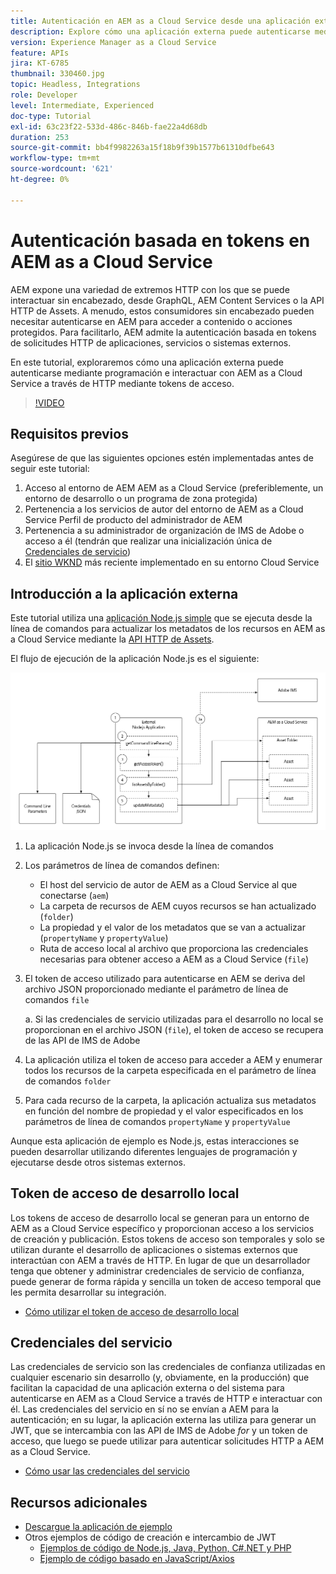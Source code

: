 ```yaml
---
title: Autenticación en AEM as a Cloud Service desde una aplicación externa
description: Explore cómo una aplicación externa puede autenticarse mediante programación e interactuar con AEM as a Cloud Service a través de HTTP mediante tokens de acceso de desarrollo local y credenciales de servicio.
version: Experience Manager as a Cloud Service
feature: APIs
jira: KT-6785
thumbnail: 330460.jpg
topic: Headless, Integrations
role: Developer
level: Intermediate, Experienced
doc-type: Tutorial
exl-id: 63c23f22-533d-486c-846b-fae22a4d68db
duration: 253
source-git-commit: bb4f9982263a15f18b9f39b1577b61310dfbe643
workflow-type: tm+mt
source-wordcount: '621'
ht-degree: 0%

---
```


# Autenticación basada en tokens en AEM as a Cloud Service

AEM expone una variedad de extremos HTTP con los que se puede interactuar sin encabezado, desde GraphQL, AEM Content Services o la API HTTP de Assets. A menudo, estos consumidores sin encabezado pueden necesitar autenticarse en AEM para acceder a contenido o acciones protegidos. Para facilitarlo, AEM admite la autenticación basada en tokens de solicitudes HTTP de aplicaciones, servicios o sistemas externos.

En este tutorial, exploraremos cómo una aplicación externa puede autenticarse mediante programación e interactuar con AEM as a Cloud Service a través de HTTP mediante tokens de acceso.

>[!VIDEO](https://video.tv.adobe.com/v/330460?quality=12&learn=on)

## Requisitos previos

Asegúrese de que las siguientes opciones estén implementadas antes de seguir este tutorial:

1. Acceso al entorno de AEM AEM as a Cloud Service (preferiblemente, un entorno de desarrollo o un programa de zona protegida)
1. Pertenencia a los servicios de autor del entorno de AEM as a Cloud Service Perfil de producto del administrador de AEM
1. Pertenencia a su administrador de organización de IMS de Adobe o acceso a él (tendrán que realizar una inicialización única de [Credenciales de servicio](./service-credentials.md))
1. El [sitio WKND](https://github.com/adobe/aem-guides-wknd) más reciente implementado en su entorno Cloud Service

## Introducción a la aplicación externa

Este tutorial utiliza una [aplicación Node.js simple](./assets/aem-guides_token-authentication-external-application.zip) que se ejecuta desde la línea de comandos para actualizar los metadatos de los recursos en AEM as a Cloud Service mediante la [API HTTP de Assets](https://experienceleague.adobe.com/docs/experience-manager-cloud-service/assets/admin/mac-api-assets.html).

El flujo de ejecución de la aplicación Node.js es el siguiente:

![Aplicación externa](./assets/overview/external-application.png)

1. La aplicación Node.js se invoca desde la línea de comandos
1. Los parámetros de línea de comandos definen:
   + El host del servicio de autor de AEM as a Cloud Service al que conectarse (`aem`)
   + La carpeta de recursos de AEM cuyos recursos se han actualizado (`folder`)
   + La propiedad y el valor de los metadatos que se van a actualizar (`propertyName` y `propertyValue`)
   + Ruta de acceso local al archivo que proporciona las credenciales necesarias para obtener acceso a AEM as a Cloud Service (`file`)
1. El token de acceso utilizado para autenticarse en AEM se deriva del archivo JSON proporcionado mediante el parámetro de línea de comandos `file`

   a. Si las credenciales de servicio utilizadas para el desarrollo no local se proporcionan en el archivo JSON (`file`), el token de acceso se recupera de las API de IMS de Adobe
1. La aplicación utiliza el token de acceso para acceder a AEM y enumerar todos los recursos de la carpeta especificada en el parámetro de línea de comandos `folder`
1. Para cada recurso de la carpeta, la aplicación actualiza sus metadatos en función del nombre de propiedad y el valor especificados en los parámetros de línea de comandos `propertyName` y `propertyValue`

Aunque esta aplicación de ejemplo es Node.js, estas interacciones se pueden desarrollar utilizando diferentes lenguajes de programación y ejecutarse desde otros sistemas externos.

## Token de acceso de desarrollo local

Los tokens de acceso de desarrollo local se generan para un entorno de AEM as a Cloud Service específico y proporcionan acceso a los servicios de creación y publicación.  Estos tokens de acceso son temporales y solo se utilizan durante el desarrollo de aplicaciones o sistemas externos que interactúan con AEM a través de HTTP. En lugar de que un desarrollador tenga que obtener y administrar credenciales de servicio de confianza, puede generar de forma rápida y sencilla un token de acceso temporal que les permita desarrollar su integración.

+ [Cómo utilizar el token de acceso de desarrollo local](./local-development-access-token.md)

## Credenciales del servicio

Las credenciales de servicio son las credenciales de confianza utilizadas en cualquier escenario sin desarrollo (y, obviamente, en la producción) que facilitan la capacidad de una aplicación externa o del sistema para autenticarse en AEM as a Cloud Service a través de HTTP e interactuar con él. Las credenciales del servicio en sí no se envían a AEM para la autenticación; en su lugar, la aplicación externa las utiliza para generar un JWT, que se intercambia con las API de IMS de Adobe _for_ y un token de acceso, que luego se puede utilizar para autenticar solicitudes HTTP a AEM as a Cloud Service.

+ [Cómo usar las credenciales del servicio](./service-credentials.md)

## Recursos adicionales

+ [Descargue la aplicación de ejemplo](./assets/aem-guides_token-authentication-external-application.zip)
+ Otros ejemplos de código de creación e intercambio de JWT
   + [Ejemplos de código de Node.js, Java, Python, C#.NET y PHP](https://developer.adobe.com/developer-console/docs/guides/authentication/JWT/samples)
   + [Ejemplo de código basado en JavaScript/Axios](https://github.com/adobe/aemcs-api-client-lib)
